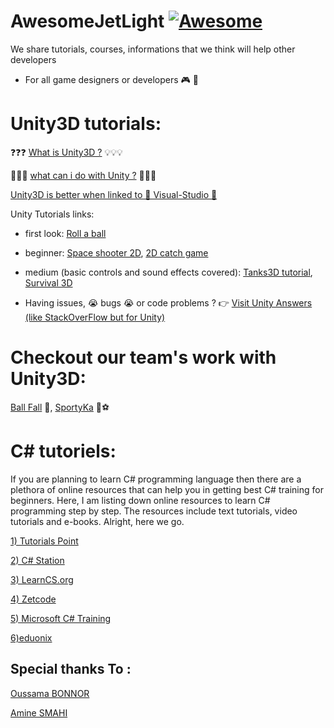 # AwesomeJetLight [![Awesome](https://cdn.rawgit.com/sindresorhus/awesome/d7305f38d29fed78fa85652e3a63e154dd8e8829/media/badge.svg)](https://github.com/sindresorhus/awesome)
We share tutorials, courses, informations that we think will help other developers 

* For all game designers or developers 🎮 🎲

# Unity3D tutorials:
❓❓❓ [What is Unity3D ?](https://unity3d.com/unity) 💡💡💡

🌟🌟🌟 [what can i do with Unity ?](https://www.youtube.com/watch?v=GXI0l3yqBrA) 🌟🌟🌟

[Unity3D is better when linked to 💜 Visual-Studio 💜](https://www.visualstudio.com/downloads/?rr=https%3A%2F%2Fwww.google.dz%2F)

Unity Tutorials links: 
     
* first look: 
[Roll a ball](https://unity3d.com/learn/tutorials/projects/roll-ball-tutorial)
              
* beginner:
[Space shooter 2D](https://unity3d.com/learn/tutorials/projects/space-shooter-tutorial),
[2D catch game](https://unity3d.com/learn/tutorials/topics/2d-game-creation/2d-catch-game-pt-1?playlist=17093)
              
* medium (basic controls and sound effects covered): 
[Tanks3D tutorial](https://unity3d.com/learn/tutorials/projects/tanks-tutorial),
[Survival 3D](https://unity3d.com/learn/tutorials/projects/survival-shooter-tutorial)
      
* Having issues, 😭 bugs 😭 or code problems ? 👉 
[Visit Unity Answers (like StackOverFlow but for Unity)](http://answers.unity3d.com/index.html)
  
# Checkout our team's work with Unity3D:
[Ball Fall](https://play.google.com/store/apps/details?id=com.Oussama.BallFall) 🏀,
[SportyKa](https://play.google.com/store/apps/details?id=com.JetLightstudio.SportyKa) 🏀⚽️


    
# C# tutoriels: 
If you are planning to learn C# programming language then there are a plethora of online resources that can help you in getting best C# training for beginners. Here, I am listing down online resources to learn C# programming step by step. The resources include text tutorials, video tutorials and e-books. Alright, here we go.


[1) Tutorials Point](http://www.tutorialspoint.com/csharp/index.htm)

[2) C# Station](http://www.csharp-station.com/tutorial.aspx)

[3) LearnCS.org](http://learncs.org/)

[4) Zetcode](http://zetcode.com/lang/csharp/)

[5) Microsoft C# Training](https://www.microsoftvirtualacademy.com/en-US/training-courses/c-fundamentals-for-absolute-beginners-8295)
      
[6)eduonix](http://www.eduonix.com/courses/Software-Development/Learn-C-Sharp-Programming-From-Scratch)

## Special thanks To : 

[Oussama BONNOR](https://github.com/oussamabonnor1)

[Amine SMAHI](https://github.com/Amine-Smahi)
